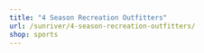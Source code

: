 ```yaml
---
title: "4 Season Recreation Outfitters"
url: /sunriver/4-season-recreation-outfitters/
shop: sports
---
```

